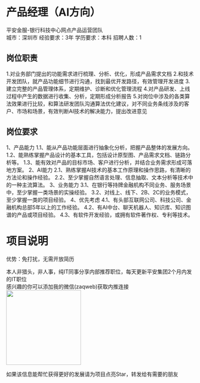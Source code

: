 # 产品经理（AI方向）
平安金服-银行科技中心网点产品运营团队  
城市：深圳市 经验要求：3年 学历要求：本科  招聘人数：1

## 岗位职责
1.对业务部门提出的功能需求进行梳理、分析、优化，形成产品需求文档
   2.和技术开发团队，就产品功能细节进行沟通，找到最优开发路径，有效管理开发进度
   3.建立完整的产品管理体系，定期维护、诊断和优化管理流程
   4.对产品研发、上线过程中产生的数据进行收集、分析，定期形成分析报告
   5.对岗位中涉及的各类算法效果进行比较，和算法研发团队沟通算法优化建议，对不同业务条线涉及的客户、市场和场景，有效判断AI技术的解决能力，提出改进意见

## 岗位要求
1、产品能力
   1.1、能从产品功能层面进行抽象化分析，把握产品整体的发展方向。
   1.2、能熟练掌握产品设计的基本工具，包括设计原型图、产品需求文档、链路分析等。
   1.3、能有效对产品的目标市场、客户进行分析，并结合业务需求形成可落地方案。
   2、AI能力
   2.1、熟练掌握AI技术的基本工作原理和操作思路，有清晰的方法论和操作经验。
   2.2、至少掌握自然语言处理、信息抽取、文本分析等技术中的一种主流算法。
   3、业务能力
   3.1、在银行等持牌金融机构不同业务、服务场景中，至少掌握一类场景的实操经验。
   3.2、对线上、线下、2B、2C的业务模式，至少掌握一类的项目经验。
   4、优先考虑
   4.1、有头部互联网公司、科技公司、金融机构总部5年以上的工作经验。
   4.2、有AI中台、聊天机器人、知识库、知识图谱的产品或项目经验。
   4.3、有软件开发经验，或拥有软件著作权、专利等技术。

# 项目说明

优势：免打扰，无需开放简历

本人非猎头，非人事，纯IT同事分享内部推荐职位，每天更新平安集团2个月内发的IT职位  
感兴趣的你可以添加我的微信(zaqweb)获取内推连接  
<img src="https://github.com/zaqweb/PA-IT-JOBS/blob/master/WechatICode.jpeg"  height="200" width="200">

如果该信息能帮忙获得更好的发展请为项目点亮Star，转发给有需要的朋友




